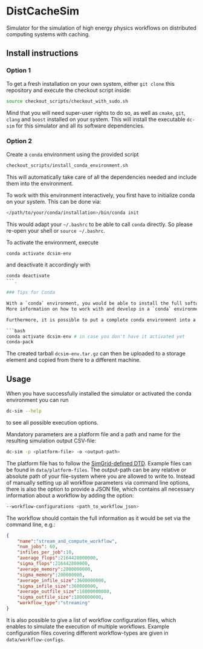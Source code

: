 # DistCacheSim

Simulator for the simulation of high energy physics workflows on distributed computing systems with caching.


## Install instructions

### Option 1
To get a fresh installation on your own system, either `git clone` this repository and execute the checkout script inside:
```bash
source checkout_scripts/checkout_with_sudo.sh
```
Mind that you will need super-user rights to do so, as well as `cmake`, `git`, `clang` and `boost` installed on your system.
This will install the executable `dc-sim` for this simulator and all its software dependencies.

### Option 2
Create a `conda` environment using the provided script
```bash
checkout_scripts/install_conda_environment.sh
```
This will automatically take care of all the dependencies needed and include them into the environment.

To work with this environment interactively, you first have to initialize conda on your system. This can be done via:

```bash
</path/to/your/conda/installation>/bin/conda init
```

This would adapt your `~/.bashrc` to be able to call `conda` directly. So please re-open your shell or `source ~/.bashrc`.

To activate the environment, execute
```bash
conda activate dcsim-env
```
and deactivate it accordingly with 
```bash
conda deactivate
```.

### Tips for Conda

With a `conda` environment, you would be able to install the full software setup without super-user rights.
More information on how to work with and develop in a `conda` environment can be found in the [Conda Documentation](https://docs.anaconda.com/)

Furthermore, it is possible to put a complete conda environment into a tarball to be able to export it to a different machine, e.g. a batch system node. To do that execute:

```bash
conda activate dcsim-env # in case you don't have it activated yet
conda-pack
```

The created tarball `dcsim-env.tar.gz` can then be uploaded to a storage element and copied from there to a different machine.


## Usage
When you have successfully installed the simulator or activated the conda environment you can run
```bash
dc-sim --help
```
to see all possible execution options. 

Mandatory parameters are a platform file and a path and name for the resulting simulation output CSV-file:
```bash
dc-sim -p <platform-file> -o <output-path>
```
The platform file has to follow the [SimGrid-defined DTD](https://simgrid.org/doc/latest/Platform.html).
Example files can be found in `data/platform-files`.
The output-path can be any relative or absolute path of your file-system where you are allowed to write to.
Instead of manually setting up all workflow parameters via command line options, 
there is also the option to provide a JSON file, which contains all necessary information about a workflow by adding the option:
```bash
--workflow-configurations <path_to_workflow_json>
```
The workflow should contain the full information as it would be set via the command line, e.g.:
```json
{
    "name":"stream_and_compute_workflow",
    "num_jobs": 60,
    "infiles_per_job":10,
    "average_flops":2164428000000,
    "sigma_flops":216442800000,
    "average_memory":2000000000,
    "sigma_memory":200000000,
    "average_infile_size":3600000000,
    "sigma_infile_size":360000000,
    "average_outfile_size":18000000000,
    "sigma_outfile_size":1800000000,
    "workflow_type":"streaming"
}
```
It is also possible to give a list of workflow configuration files, which enables to simulate the execution of multiple workflows.
Example configuration files covering different workflow-types are given in `data/workflow-configs`.
